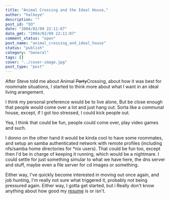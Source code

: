 ```yaml
---
title: "Animal Crossing and the Ideal House,"
author: "halkeye"
description: ""
post_id: "93"
date: "2004/02/09 22:11:07"
date_gmt: "2004/02/09 22:11:07"
comment_status: "open"
post_name: "animal_crossing_and_ideal_house"
status: "publish"
category: "General"
tags: []
cover: "../cover-image.jpg"
post_type: "post"
---
```


After Steve told me about Animal <s>Party</s>Crossing, about how it was best for roommate situations, I started to think more about what I want in an ideal living arangement.

I think my personal preference would be to live alone, But be close enough that people would come over a lot and just hang out. Sorta like a communal house, except, if I got too stressed, I could kick people out.

Yea, I think that could be fun, people could come over, play video games and such.

I donno on the other hand it would be kinda cool to have some roommates, and setup an samba authenticated network with remote profiles (including nfs/samba home directories for *nix users). That could be fun too, except then I'd be in charge of keeping it running, which would be a nightmare. I could settle for just something simular to what we have here, the dns server and stuff, maybe even a file server for cd images or something.

Either way, I've quickly become interested in moving out once again, and job hunting, I'm really not sure what triggered it, probably not being pressured again. Either way, I gotta get started, but i Really don't know anything about how good my [resume](http://www.halkeye.net/files/?file=Gavin%20Resume.doc) is or isn't.